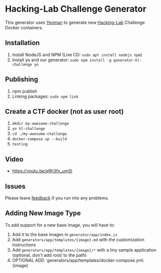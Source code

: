 # Hacking-Lab Challenge Generator
This generator uses [Yeoman](https://yeoman.io/) to generate new [Hacking-Lab](https://www.compass-security.com/en/products/hacking-lab/) Challenge Docker containers.

## Installation
1. Install NodeJS and NPM (Live CD: `sudo apt install nodejs npm`)
2. Install yo and our generator: `sudo npm install -g generator-hl-challenge yo`

## Publishing
1. npm publish
2. Linking packages: `sudo npm link`

## Create a CTF docker (not as user root)
1. `mkdir my-awesome-challenge`
2. `yo hl-challenge`
3. `cd ./my-awesome-challenge`
4. `docker-compose up --build`
5. `testing`

## Video
* https://youtu.be/eRh3fx_umSI

## Issues
Please leave [feedback](https://github.com/Hacking-Lab/generator-hl-challenge/issues) if you run into any problems.


## Adding New Image Type
To add support for a new base image, you will have to:

1. Add it to the base images in `generator/app/index.js`
2. Add `generators/app/templates/{image}.md` with the customization instructions
3. Add `generators/app/templates/{image}/*` with a tiny sample application (optional, don't add root/ to the path)
4. OPTIONAL ADD `generators/app/templates/docker-compose.yml.{image}


